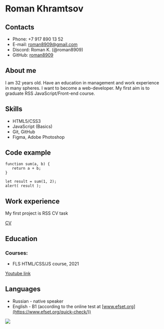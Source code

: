 # Roman Khramtsov
## Contacts
- Phone: +7 917 890 13 52
- E-mail: roman8909@gmail.com
- Discord: Roman K. (@roman8909)
- GitHub: [roman8909](https://github.com/roman8909)
## About me
I am 32 years old. Have an education in management and work experience in many spheres. I want to become a web-developer. My first aim is to graduate RSS JavaScript/Front-end course.
## Skills
- HTML5/CSS3
- JavaScript (Basics)
- Git, GitHub
- Figma, Adobe Photoshop
## Code example
```
function sum(a, b) {
   return a + b;
}

let result = sum(1, 2);
alert( result );
```
## Work experience
My first project is RSS CV task 

[CV](https://github.com/roman8909/rsschool-cv)
## Education
### Courses:
- FLS HTML/CSS/JS course, 2021

[Youtube link](https://www.youtube.com/c/FreelancerLifeStyle/videos)
## Languages
- Russian - native speaker
- English - B1 (according to the online test at [www.efset.org](https://www.efset.org/quick-check/))

![](/rsschool-cv/English%20Test.jpg)